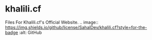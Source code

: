 # khalili.cf
Files For Khalili.cf's Official Website. 
.. image:: https://img.shields.io/github/license/SahalDev/khalili.cf?style=for-the-badge   :alt: GitHub
